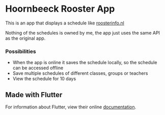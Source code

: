 # Hoornbeeck Rooster App

This is an app that displays a schedule like [roosterinfo.nl](http://roosterinfo.nl/)<br/>

Nothing of the schedules is owned by me, the app just uses the same API as the original app.

### Possibilities
- When the app is online it saves the schedule locally, so the schedule can be accessed offline
- Save multiple schedules of different classes, groups or teachers
- View the schedule for 10 days

## Made with Flutter

For information about Flutter, view their online
[documentation](https://flutter.io/).
